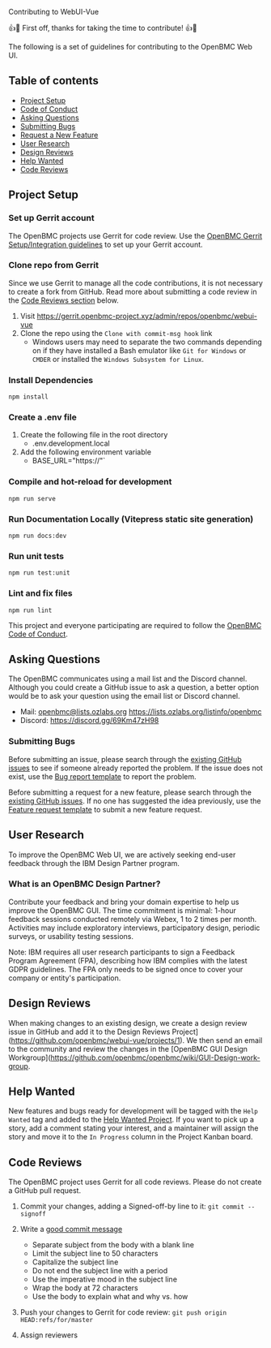 Contributing to WebUI-Vue

:+1::tada: First off, thanks for taking the time to contribute! :+1::tada:

The following is a set of guidelines for contributing to the OpenBMC Web UI.

## Table of contents

- [Project Setup](#project-setup)
- [Code of Conduct](#code-of-conduct)
- [Asking Questions](#asking-questions)
- [Submitting Bugs](#submitting-bugs)
- [Request a New Feature](#request-a-new-feature)
- [User Research](#user-research)
- [Design Reviews](#design-reviews)
- [Help Wanted](#help-wanted)
- [Code Reviews](#code-reviews)

## Project Setup

### Set up Gerrit account

The OpenBMC projects use Gerrit for code review. Use the
[OpenBMC Gerrit Setup/Integration guidelines](https://github.com/openbmc/docs/blob/master/development/gerrit-setup.md)
to set up your Gerrit account.

### Clone repo from Gerrit

Since we use Gerrit to manage all the code contributions, it is not necessary to
create a fork from GitHub. Read more about submitting a code review in the
[Code Reviews section](#code-reviews) below.

1. Visit https://gerrit.openbmc-project.xyz/admin/repos/openbmc/webui-vue
2. Clone the repo using the `Clone with commit-msg hook` link
   - Windows users may need to separate the two commands depending on if they
     have installed a Bash emulator like `Git for Windows` or `CMDER` or
     installed the `Windows Subsystem for Linux`.

### Install Dependencies

```
npm install
```

### Create a .env file

1. Create the following file in the root directory
   - .env.development.local
1. Add the following environment variable
   - BASE_URL="https://<BMC IP address or FQDN>"`

### Compile and hot-reload for development

```
npm run serve
```

### Run Documentation Locally (Vitepress static site generation)

```
npm run docs:dev
```

### Run unit tests

```
npm run test:unit
```

### Lint and fix files

```
npm run lint
```

This project and everyone participating are required to follow the
[OpenBMC Code of Conduct](https://github.com/openbmc/docs/blob/master/code-of-conduct.md).

## Asking Questions

The OpenBMC communicates using a mail list and the Discord channel. Although you
could create a GitHub issue to ask a question, a better option would be to ask
your question using the email list or Discord channel.

- Mail: openbmc@lists.ozlabs.org https://lists.ozlabs.org/listinfo/openbmc
- Discord: https://discord.gg/69Km47zH98

### Submitting Bugs

Before submitting an issue, please search through the
[existing GitHub issues](https://github.com/openbmc/webui-vue/issues) to see if
someone already reported the problem. If the issue does not exist, use the
[Bug report template](https://github.com/openbmc/webui-vue/issues/new?assignees=&labels=&template=bug_report.md&title=)
to report the problem.

Before submitting a request for a new feature, please search through the
[existing GitHub issues](https://github.com/openbmc/webui-vue/issues). If no one
has suggested the idea previously, use the
[Feature request template](https://github.com/openbmc/webui-vue/issues/new?assignees=&labels=&template=feature_request.md&title=)
to submit a new feature request.

## User Research

To improve the OpenBMC Web UI, we are actively seeking end-user feedback through
the IBM Design Partner program.

### What is an OpenBMC Design Partner?

Contribute your feedback and bring your domain expertise to help us improve the
OpenBMC GUI. The time commitment is minimal: 1-hour feedback sessions conducted
remotely via Webex, 1 to 2 times per month. Activities may include exploratory
interviews, participatory design, periodic surveys, or usability testing
sessions.

Note: IBM requires all user research participants to sign a Feedback Program
Agreement (FPA), describing how IBM complies with the latest GDPR guidelines.
The FPA only needs to be signed once to cover your company or entity's
participation.

## Design Reviews

When making changes to an existing design, we create a design review issue in
GitHub and add it to the Design Reviews
Project](https://github.com/openbmc/webui-vue/projects/1). We then send an email
to the community and review the changes in the [OpenBMC GUI Design
Workgroup](https://github.com/openbmc/openbmc/wiki/GUI-Design-work-group.

## Help Wanted

New features and bugs ready for development will be tagged with the
`Help Wanted` tag and added to the
[Help Wanted Project](https://github.com/openbmc/webui-vue/projects/2). If you
want to pick up a story, add a comment stating your interest, and a maintainer
will assign the story and move it to the `In Progress` column in the Project
Kanban board.

## Code Reviews

The OpenBMC project uses Gerrit for all code reviews. Please do not create a
GitHub pull request.

1. Commit your changes, adding a Signed-off-by line to it:
   `git commit --signoff`
1. Write a [good commit message](https://chris.beams.io/posts/git-commit/)

   - Separate subject from the body with a blank line
   - Limit the subject line to 50 characters
   - Capitalize the subject line
   - Do not end the subject line with a period
   - Use the imperative mood in the subject line
   - Wrap the body at 72 characters
   - Use the body to explain what and why vs. how

1. Push your changes to Gerrit for code review:
   `git push origin HEAD:refs/for/master`
1. Assign reviewers
